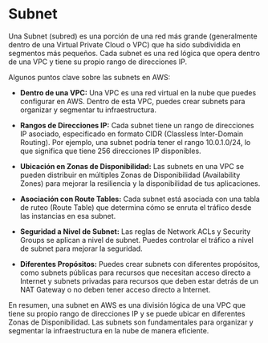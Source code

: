# Subnet

Una Subnet (subred) es una porción de una red más grande (generalmente dentro de una Virtual Private Cloud o VPC) que ha sido subdividida en segmentos más pequeños. Cada subnet es una red lógica que opera dentro de una VPC y tiene su propio rango de direcciones IP.

Algunos puntos clave sobre las subnets en AWS:

- **Dentro de una VPC:** Una VPC es una red virtual en la nube que puedes configurar en AWS. Dentro de esta VPC, puedes crear subnets para organizar y segmentar tu infraestructura.

- **Rangos de Direcciones IP:** Cada subnet tiene un rango de direcciones IP asociado, especificado en formato CIDR (Classless Inter-Domain Routing). Por ejemplo, una subnet podría tener el rango 10.0.1.0/24, lo que significa que tiene 256 direcciones IP disponibles.

- **Ubicación en Zonas de Disponibilidad:** Las subnets en una VPC se pueden distribuir en múltiples Zonas de Disponibilidad (Availability Zones) para mejorar la resiliencia y la disponibilidad de tus aplicaciones.

- **Asociación con Route Tables:** Cada subnet está asociada con una tabla de ruteo (Route Table) que determina cómo se enruta el tráfico desde las instancias en esa subnet.

- **Seguridad a Nivel de Subnet:** Las reglas de Network ACLs y Security Groups se aplican a nivel de subnet. Puedes controlar el tráfico a nivel de subnet para mejorar la seguridad.

- **Diferentes Propósitos:** Puedes crear subnets con diferentes propósitos, como subnets públicas para recursos que necesitan acceso directo a Internet y subnets privadas para recursos que deben estar detrás de un NAT Gateway o no deben tener acceso directo a Internet.

En resumen, una subnet en AWS es una división lógica de una VPC que tiene su propio rango de direcciones IP y se puede ubicar en diferentes Zonas de Disponibilidad. Las subnets son fundamentales para organizar y segmentar la infraestructura en la nube de manera eficiente.
